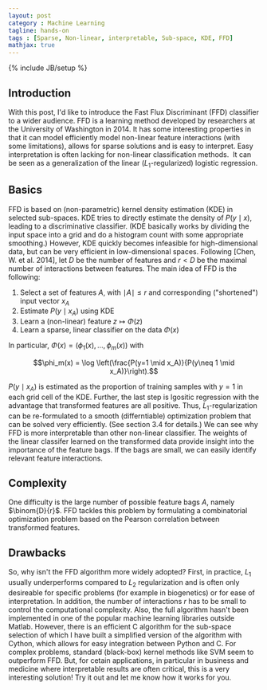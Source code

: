 ```yaml
---
layout: post
category : Machine Learning
tagline: hands-on
tags : [Sparse, Non-linear, interpretable, Sub-space, KDE, FFD]
mathjax: true
---
```

{% include JB/setup %}

## Introduction

With this post, I'd like to introduce the Fast Flux Discriminant (FFD) classifier to a wider audience. FFD is a learning method developed by researchers at the University of Washington in 2014. 
It has some interesting properties in that it can model efficiently model non-linear feature interactions (with some limitations), allows for sparse solutions and is easy to interpret. Easy interpretation is often lacking for non-linear classification methods.  
It can be seen as a generalization of the linear ($L_1$-regularized) logistic regression. 

## Basics

FFD is based on (non-parametric) kernel density estimation (KDE) in selected sub-spaces. KDE tries to directly estimate the density of $P(y \mid x)$, leading to a discriminative classifier. (KDE basically works by dividing the input space into a grid and do a histogram count with some appropriate smoothing.) However, KDE quickly becomes infeasible for high-dimensional data, but can be very efficient in low-dimensional spaces. Following [Chen, W. et al. 2014], let $D$ be the number of features and $r < D$ be the maximal number of interactions between features. 
The main idea of FFD is the following: 
 
1. Select a set of features $A$, with $\mid A \mid \leq r$ and corresponding ("shortened") input vector $x_A$ 
2. Estimate $P(y\mid x_A)$ using KDE 
3. Learn a (non-linear) feature $z \mapsto \Phi(z)$ 
4. Learn a sparse, linear classifier on the data $\Phi(x)$

In particular, $\Phi(x) = \left(\phi_1(x),\ldots,\phi_m(x)\right)$ with 

$$\phi_m(x) = \log \left(\frac{P(y=1 \mid x_A)}{P(y\neq 1 \mid x_A)}\right).$$

$P(y\mid x_A)$ is estimated as the proportion of training samples with $y=1$ in each grid cell of the KDE. Further, the last step is lgositic regression with the advantage that transformed features are all positive. Thus, $L_1$-regularization can be re-formulated to a smooth (differntiable) optimization problem that can be solved very efficiently. (See section 3.4 for details.)
We can see why FFD is more interpretable than other non-linear classifier. The weights of the linear classifer learned on the transformed data provide insight into the importance of the feature bags. If the bags are small, we can easily identify relevant feature interactions.

## Complexity

One difficulty is the large number of possible feature bags $A$, namely $\binom{D}{r}$. FFD tackles this problem by formulating a combinatorial optimization problem based on the Pearson correlation between transformed features. 

## Drawbacks

So, why isn't the FFD algorithm more widely adopted? First, in practice, $L_1$ usually underperforms compared to $L_2$ regularization and is often only desireable for specific problems (for example in biogenetics) or for ease of interpretation. In addition, the number of interactions $r$ has to be small to control the computational complexity. Also, the full algorithm hasn't been implemented in one of the popular machine learning libraries outside Matlab. However, there is an efficient C algorithm for the sub-space selection of which I have built a simplified version of the algorithm with Cython, which allows for easy integration between Python and C. For complex problems, standard (black-box) kernel methods like SVM seem to outperform FFD. But, for cetain applications, in particular in business and medicine where interpretable results are often critical, this is a very interesting solution! Try it out and let me know how it works for you.
